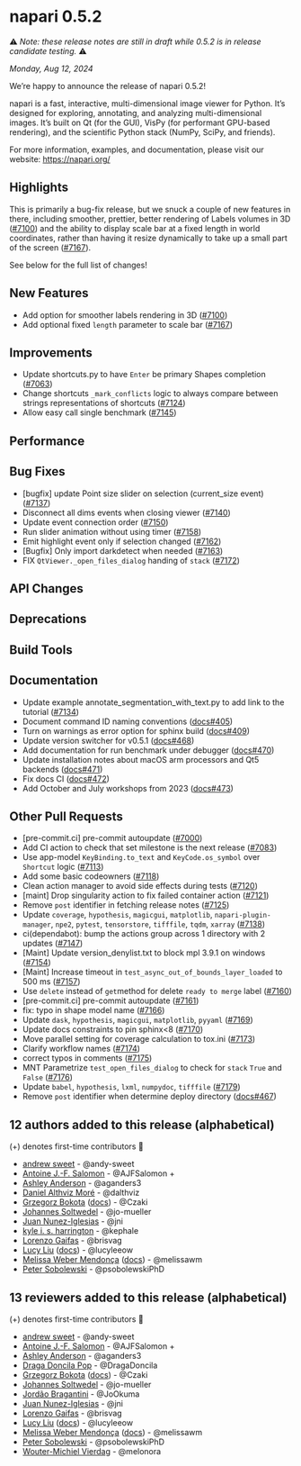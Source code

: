 # napari 0.5.2

⚠️ *Note: these release notes are still in draft while 0.5.2 is in release
candidate testing.* ⚠️

*Monday, Aug 12, 2024*

We’re happy to announce the release of napari 0.5.2!

napari is a fast, interactive, multi-dimensional image viewer for Python. It’s designed for exploring, annotating, and analyzing multi-dimensional images. It’s built on Qt (for the GUI), VisPy (for performant GPU-based rendering), and the scientific Python stack (NumPy, SciPy, and friends).

For more information, examples, and documentation, please visit our website: https://napari.org/

## Highlights

This is primarily a bug-fix release, but we snuck a couple of new features in
there, including smoother, prettier, better rendering of Labels volumes in 3D
([#7100](https://github.com/napari/napari/pull/7100)) and the ability to
display scale bar at a fixed length in world coordinates, rather than having it
resize dynamically to take up a small part of the screen
([#7167](https://github.com/napari/napari/pull/7100)).

See below for the full list of changes!

## New Features

- Add option for smoother labels rendering in 3D ([#7100](https://github.com/napari/napari/pull/7100))
- Add optional fixed `length` parameter to scale bar  ([#7167](https://github.com/napari/napari/pull/7167))

## Improvements

- Update shortcuts.py to have `Enter` be primary Shapes completion ([#7063](https://github.com/napari/napari/pull/7063))
- Change shortcuts `_mark_conflicts` logic to always compare between strings representations of shortcuts ([#7124](https://github.com/napari/napari/pull/7124))
- Allow easy call single benchmark ([#7145](https://github.com/napari/napari/pull/7145))

## Performance


## Bug Fixes

- [bugfix] update Point size slider on selection (current_size event) ([#7137](https://github.com/napari/napari/pull/7137))
- Disconnect all dims events when closing viewer ([#7140](https://github.com/napari/napari/pull/7140))
- Update event connection order ([#7150](https://github.com/napari/napari/pull/7150))
- Run slider animation without using timer ([#7158](https://github.com/napari/napari/pull/7158))
- Emit highlight event only if selection changed ([#7162](https://github.com/napari/napari/pull/7162))
- [Bugfix] Only import darkdetect when needed ([#7163](https://github.com/napari/napari/pull/7163))
- FIX `QtViewer._open_files_dialog` handing of `stack` ([#7172](https://github.com/napari/napari/pull/7172))

## API Changes


## Deprecations


## Build Tools


## Documentation

- Update example annotate_segmentation_with_text.py to add link to the tutorial ([#7134](https://github.com/napari/napari/pull/7134))
- Document command ID naming conventions ([docs#405](https://github.com/napari/docs/pull/405))
- Turn on warnings as error option for sphinx build ([docs#409](https://github.com/napari/docs/pull/409))
- Update version switcher for v0.5.1 ([docs#468](https://github.com/napari/docs/pull/468))
- Add documentation for run benchmark under debugger ([docs#470](https://github.com/napari/docs/pull/470))
- Update installation notes about macOS arm processors and Qt5 backends  ([docs#471](https://github.com/napari/docs/pull/471))
- Fix docs CI ([docs#472](https://github.com/napari/docs/pull/472))
- Add October and July workshops from 2023 ([docs#473](https://github.com/napari/docs/pull/473))

## Other Pull Requests

- [pre-commit.ci] pre-commit autoupdate ([#7000](https://github.com/napari/napari/pull/7000))
- Add CI action to check that set milestone is the next release ([#7083](https://github.com/napari/napari/pull/7083))
- Use app-model `KeyBinding.to_text` and `KeyCode.os_symbol` over `Shortcut` logic ([#7113](https://github.com/napari/napari/pull/7113))
- Add some basic codeowners ([#7118](https://github.com/napari/napari/pull/7118))
- Clean action manager to avoid side effects during tests ([#7120](https://github.com/napari/napari/pull/7120))
- [maint] Drop singularity action to fix failed container action ([#7121](https://github.com/napari/napari/pull/7121))
- Remove `post` identifier in fetching release notes ([#7125](https://github.com/napari/napari/pull/7125))
- Update `coverage`, `hypothesis`, `magicgui`, `matplotlib`, `napari-plugin-manager`, `npe2`, `pytest`, `tensorstore`, `tifffile`, `tqdm`, `xarray` ([#7138](https://github.com/napari/napari/pull/7138))
- ci(dependabot): bump the actions group across 1 directory with 2 updates ([#7147](https://github.com/napari/napari/pull/7147))
- [Maint] Update version_denylist.txt to block mpl 3.9.1 on windows ([#7154](https://github.com/napari/napari/pull/7154))
- [Maint] Increase timeout in `test_async_out_of_bounds_layer_loaded` to 500 ms ([#7157](https://github.com/napari/napari/pull/7157))
- Use `delete` instead of `get`method for delete `ready to merge` label ([#7160](https://github.com/napari/napari/pull/7160))
- [pre-commit.ci] pre-commit autoupdate ([#7161](https://github.com/napari/napari/pull/7161))
- fix: typo in shape model name ([#7166](https://github.com/napari/napari/pull/7166))
- Update `dask`, `hypothesis`, `magicgui`, `matplotlib`, `pyyaml` ([#7169](https://github.com/napari/napari/pull/7169))
- Update docs constraints to pin sphinx<8 ([#7170](https://github.com/napari/napari/pull/7170))
- Move parallel setting for coverage calculation to tox.ini ([#7173](https://github.com/napari/napari/pull/7173))
- Clarify workflow names ([#7174](https://github.com/napari/napari/pull/7174))
- correct typos in comments ([#7175](https://github.com/napari/napari/pull/7175))
- MNT Parametrize `test_open_files_dialog` to check for `stack` `True` and `False` ([#7176](https://github.com/napari/napari/pull/7176))
- Update `babel`, `hypothesis`, `lxml`, `numpydoc`, `tifffile` ([#7179](https://github.com/napari/napari/pull/7179))
- Remove `post` identifier when determine deploy directory ([docs#467](https://github.com/napari/docs/pull/467))


## 12 authors added to this release (alphabetical)

(+) denotes first-time contributors 🥳

- [andrew sweet](https://github.com/napari/napari/commits?author=andy-sweet) - @andy-sweet
- [Antoine J.-F. Salomon](https://github.com/napari/napari/commits?author=AJFSalomon) - @AJFSalomon +
- [Ashley Anderson](https://github.com/napari/napari/commits?author=aganders3) - @aganders3
- [Daniel Althviz Moré](https://github.com/napari/napari/commits?author=dalthviz) - @dalthviz
- [Grzegorz Bokota](https://github.com/napari/napari/commits?author=Czaki) ([docs](https://github.com/napari/docs/commits?author=Czaki))  - @Czaki
- [Johannes Soltwedel](https://github.com/napari/napari/commits?author=jo-mueller) - @jo-mueller
- [Juan Nunez-Iglesias](https://github.com/napari/docs/commits?author=jni) - @jni
- [kyle i. s. harrington](https://github.com/napari/docs/commits?author=kephale) - @kephale
- [Lorenzo Gaifas](https://github.com/napari/napari/commits?author=brisvag) - @brisvag
- [Lucy Liu](https://github.com/napari/napari/commits?author=lucyleeow) ([docs](https://github.com/napari/docs/commits?author=lucyleeow))  - @lucyleeow
- [Melissa Weber Mendonça](https://github.com/napari/napari/commits?author=melissawm) ([docs](https://github.com/napari/docs/commits?author=melissawm))  - @melissawm
- [Peter Sobolewski](https://github.com/napari/napari/commits?author=psobolewskiPhD) - @psobolewskiPhD


## 13 reviewers added to this release (alphabetical)

(+) denotes first-time contributors 🥳

- [andrew sweet](https://github.com/napari/napari/commits?author=andy-sweet) - @andy-sweet
- [Antoine J.-F. Salomon](https://github.com/napari/napari/commits?author=AJFSalomon) - @AJFSalomon +
- [Ashley Anderson](https://github.com/napari/napari/commits?author=aganders3) - @aganders3
- [Draga Doncila Pop](https://github.com/napari/docs/commits?author=DragaDoncila) - @DragaDoncila
- [Grzegorz Bokota](https://github.com/napari/napari/commits?author=Czaki) ([docs](https://github.com/napari/docs/commits?author=Czaki))  - @Czaki
- [Johannes Soltwedel](https://github.com/napari/napari/commits?author=jo-mueller) - @jo-mueller
- [Jordão Bragantini](https://github.com/napari/docs/commits?author=JoOkuma) - @JoOkuma
- [Juan Nunez-Iglesias](https://github.com/napari/docs/commits?author=jni) - @jni
- [Lorenzo Gaifas](https://github.com/napari/napari/commits?author=brisvag) - @brisvag
- [Lucy Liu](https://github.com/napari/napari/commits?author=lucyleeow) ([docs](https://github.com/napari/docs/commits?author=lucyleeow))  - @lucyleeow
- [Melissa Weber Mendonça](https://github.com/napari/napari/commits?author=melissawm) ([docs](https://github.com/napari/docs/commits?author=melissawm))  - @melissawm
- [Peter Sobolewski](https://github.com/napari/napari/commits?author=psobolewskiPhD) - @psobolewskiPhD
- [Wouter-Michiel Vierdag](https://github.com/napari/docs/commits?author=melonora) - @melonora

